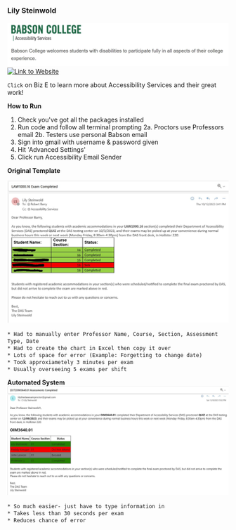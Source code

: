 
### Lily Steinwold
![accessibility logo](pictures/AccessibilityLogo.JPG)
[![Link to Website](https://i.pinimg.com/originals/ad/8a/9b/ad8a9b8d4b85a0772bc18664ebc8969b.jpg)](https://www.babson.edu/health-and-wellness/advising-and-support/accessibility-services/)

`Click` on Biz E to learn more about Accessibility Services and their great work!

**How to Run**

1. Check you've got all the packages installed
2. Run code and follow all terminal prompting
2a. Proctors use Professors email
2b. Testers use personal Babson email
3. Sign into gmail with username & password given 
4. Hit 'Advanced Settings'
5. Click run Accessibility Email Sender

**Original Template**

![original](pictures/OriginalPy.JPG)
```
* Had to manually enter Professor Name, Course, Section, Assessment Type, Date
* Had to create the chart in Excel then copy it over
* Lots of space for error (Example: Forgetting to change date)
* Took approxiametely 3 minutes per exam
* Usually overseeing 5 exams per shift
```

**Automated System**
![now](pictures/MyResultPy.JPG)
```
* So much easier- just have to type information in
* Takes less than 30 seconds per exam
* Reduces chance of error
```
